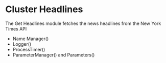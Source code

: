 # Cluster Headlines

The Get Headlines module fetches the news headlines from the New York Times API

* Name Manager()
* Logger()
* ProcessTimer()
* ParameterManager() and Parameters()
